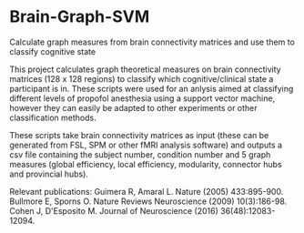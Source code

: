 # Brain-Graph-SVM
Calculate graph measures from brain connectivity matrices and use them to classify cognitive state

This project calculates graph theoretical measures on brain connectivity matrices (128 x 128 regions) to classify which cognitive/clinical state a participant is in. These scripts were used for an anlysis aimed at classifying different levels of propofol anesthesia using a support vector machine, however they can easily be adapted to other experiments or other classification methods.

These scripts take brain connectivity matrices as input (these can be generated from FSL, SPM or other fMRI analysis software) and outputs a csv file containing the subject number, condition number and 5 graph measures (global efficiency, local efficiency, modularity, connector hubs and provincial hubs). 

Relevant publications:
Guimera R, Amaral L. Nature (2005) 433:895-900.
Bullmore E, Sporns O. Nature Reviews Neuroscience (2009) 10(3):186-98.
Cohen J, D'Esposito M. Journal of Neuroscience (2016) 36(48):12083-12094.
